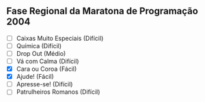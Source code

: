 ## Fase Regional da Maratona de Programação 2004

- [ ] Caixas Muito Especiais (Difícil)
- [ ] Química (Difícil)
- [ ] Drop Out (Médio)
- [ ] Vá com Calma (Difícil)
- [x] Cara ou Coroa (Fácil)
- [x] Ajude! (Fácil)
- [ ] Apresse-se! (Difícil)
- [ ] Patrulheiros Romanos (Difícil)
